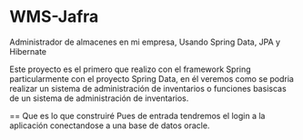 WMS-Jafra
=========

Administrador de almacenes en mi empresa, Usando Spring Data, JPA y Hibernate

Este proyecto es el primero que realizo con el framework Spring particularmente con el proyecto Spring Data, 
en él veremos como se podria realizar un sistema de administración de inventarios o funciones basiscas de un
sistema de administración de inventarios.

== Que es lo que construiré
Pues de entrada tendremos el login a la aplicación conectandose a una base de datos oracle.
